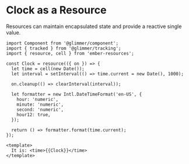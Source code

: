 # Clock as a Resource

Resources can maintain encapsulated state and provide a reactive single value.

```gjs live
import Component from '@glimmer/component';
import { tracked } from '@glimmer/tracking';
import { resource, cell } from 'ember-resources';

const Clock = resource(({ on }) => {
  let time = cell(new Date());
  let interval = setInterval(() => time.current = new Date(), 1000);

  on.cleanup(() => clearInterval(interval));

  let formatter = new Intl.DateTimeFormat('en-US', {
    hour: 'numeric',
    minute: 'numeric',
    second: 'numeric',
    hour12: true,
  });

  return () => formatter.format(time.current);
});

<template>
  It is: <time>{{Clock}}</time>
</template>

```
